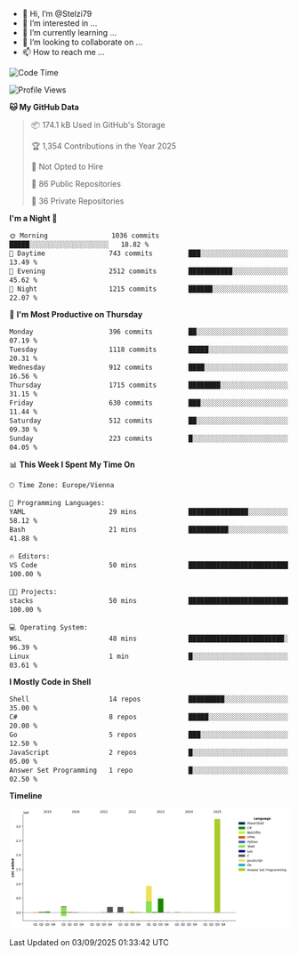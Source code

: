 - 👋 Hi, I’m @Stelzi79
- 👀 I’m interested in ...
- 🌱 I’m currently learning ...
- 💞️ I’m looking to collaborate on ...
- 📫 How to reach me ...

<!--START_SECTION:waka-->
![Code Time](http://img.shields.io/badge/Code%20Time-1%2C144%20hrs%2035%20mins-blue)

![Profile Views](http://img.shields.io/badge/Profile%20Views-0-blue)

**🐱 My GitHub Data** 

> 📦 174.1 kB Used in GitHub's Storage 
 > 
> 🏆 1,354 Contributions in the Year 2025
 > 
> 🚫 Not Opted to Hire
 > 
> 📜 86 Public Repositories 
 > 
> 🔑 36 Private Repositories 
 > 
**I'm a Night 🦉** 

```text
🌞 Morning                1036 commits        █████░░░░░░░░░░░░░░░░░░░░   18.82 % 
🌆 Daytime                743 commits         ███░░░░░░░░░░░░░░░░░░░░░░   13.49 % 
🌃 Evening                2512 commits        ███████████░░░░░░░░░░░░░░   45.62 % 
🌙 Night                  1215 commits        ██████░░░░░░░░░░░░░░░░░░░   22.07 % 
```
📅 **I'm Most Productive on Thursday** 

```text
Monday                   396 commits         ██░░░░░░░░░░░░░░░░░░░░░░░   07.19 % 
Tuesday                  1118 commits        █████░░░░░░░░░░░░░░░░░░░░   20.31 % 
Wednesday                912 commits         ████░░░░░░░░░░░░░░░░░░░░░   16.56 % 
Thursday                 1715 commits        ████████░░░░░░░░░░░░░░░░░   31.15 % 
Friday                   630 commits         ███░░░░░░░░░░░░░░░░░░░░░░   11.44 % 
Saturday                 512 commits         ██░░░░░░░░░░░░░░░░░░░░░░░   09.30 % 
Sunday                   223 commits         █░░░░░░░░░░░░░░░░░░░░░░░░   04.05 % 
```


📊 **This Week I Spent My Time On** 

```text
🕑︎ Time Zone: Europe/Vienna

💬 Programming Languages: 
YAML                     29 mins             ███████████████░░░░░░░░░░   58.12 % 
Bash                     21 mins             ██████████░░░░░░░░░░░░░░░   41.88 % 

🔥 Editors: 
VS Code                  50 mins             █████████████████████████   100.00 % 

🐱‍💻 Projects: 
stacks                   50 mins             █████████████████████████   100.00 % 

💻 Operating System: 
WSL                      48 mins             ████████████████████████░   96.39 % 
Linux                    1 min               █░░░░░░░░░░░░░░░░░░░░░░░░   03.61 % 
```

**I Mostly Code in Shell** 

```text
Shell                    14 repos            █████████░░░░░░░░░░░░░░░░   35.00 % 
C#                       8 repos             █████░░░░░░░░░░░░░░░░░░░░   20.00 % 
Go                       5 repos             ███░░░░░░░░░░░░░░░░░░░░░░   12.50 % 
JavaScript               2 repos             █░░░░░░░░░░░░░░░░░░░░░░░░   05.00 % 
Answer Set Programming   1 repo              █░░░░░░░░░░░░░░░░░░░░░░░░   02.50 % 
```



**Timeline**

![Lines of Code chart](https://raw.githubusercontent.com/Stelzi79/Stelzi79/main/assets/bar_graph.png)


 Last Updated on 03/09/2025 01:33:42 UTC
<!--END_SECTION:waka-->

<!---
Stelzi79/Stelzi79 is a ✨ special ✨ repository because its `README.md` (this file) appears on your GitHub profile.
You can click the Preview link to take a look at your changes.
--->
